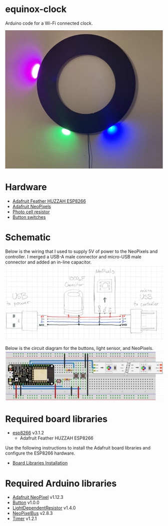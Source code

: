 # equinox-clock
Arduino code for a Wi-Fi connected clock.

![Main](https://github.com/ajschwieterman/equinox-clock/blob/master/main.jpeg)

# Hardware
- [Adafruit Feather HUZZAH ESP8266](https://www.adafruit.com/product/2821)
- [Adafruit NeoPixels](https://www.adafruit.com/product/1506)
- [Photo cell resistor](https://www.adafruit.com/product/161)
- [Button switches](https://www.adafruit.com/product/1009)

# Schematic
Below is the wiring that I used to supply 5V of power to the NeoPixels and controller.  I merged a USB-A male connector and micro-USB male connector and added an in-line capacitor.
![Main](https://github.com/ajschwieterman/equinox-clock/blob/master/power.png)

Below is the circuit diagram for the buttons, light sensor, and NeoPixels.
![Main](https://github.com/ajschwieterman/equinox-clock/blob/master/schematic.png)

# Required board libraries
- [esp8266](https://github.com/esp8266/Arduino) v3.1.2
  - Adafruit Feather HUZZAH ESP8266

Use the following instructions to install the Adafruit board libraries and configure the ESP8266 hardware.
- [Board Libraries Installation](https://learn.adafruit.com/adafruit-feather-huzzah-esp8266/using-arduino-ide)

# Required Arduino libraries
- [Adafruit NeoPixel](https://github.com/adafruit/Adafruit_NeoPixel) v1.12.3
- [Button](https://github.com/madleech/Button) v1.0.0
- [LightDependentResistor](https://github.com/QuentinCG/Arduino-Light-Dependent-Resistor-Library) v1.4.0
- [NeoPixelBus](https://github.com/Makuna/NeoPixelBus) v2.8.3
- [Timer](https://github.com/sstaub/Timer) v1.2.1

